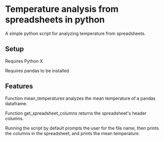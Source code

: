 # Temperature analysis from spreadsheets in python
A simple python script for analyzing temperature from spreadsheets.
## Setup
Requires Python X

Requires pandas to be installed
## Features
Function mean_temperatures analyzes the mean temperature of a pandas dataframe.

Function get_spreadsheet_columns returns the spreadsheet's header columns.

Running the script by default prompts the user for the file name, then prints the columns in the spreadsheet, and prints the mean temperature.
